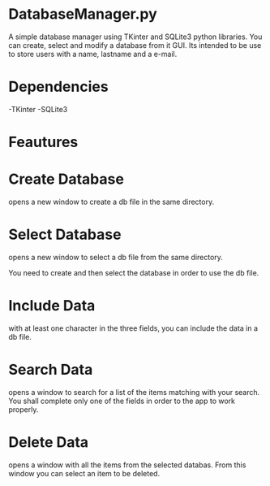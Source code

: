 # DatabaseManager.py
A simple database manager using TKinter and SQLite3 python libraries. You can create, select and modify a database from it GUI. Its intended to be use to store users with a name, lastname and a e-mail.

# Dependencies

-TKinter
-SQLite3

# Feautures

# Create Database 
opens a new window to create a db file in the same directory.

# Select Database 
opens a new window to select a db file from the same directory.

You need to create and then select the database in order to use the db file.

# Include Data
with at least one character in the three fields, you can include the data in a db file.

# Search Data
opens a window to search for a list of the items matching with your search. You shall complete only one of the fields in order to the app to work properly.

# Delete Data
opens a window with all the items from the selected databas. From this window you can select an item to be deleted.



